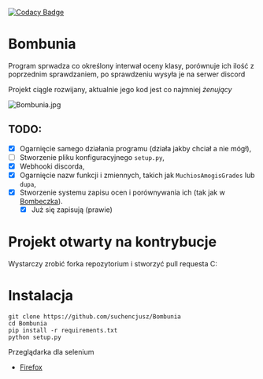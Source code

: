 [![Codacy Badge](https://app.codacy.com/project/badge/Grade/1ad4ebea0b3b43fd9f2d9efac4d27f94)](https://www.codacy.com/gh/suchencjusz/Bombunia/dashboard?utm_source=github.com&amp;utm_medium=referral&amp;utm_content=suchencjusz/Bombunia&amp;utm_campaign=Badge_Grade)
# Bombunia
Program sprwadza co określony interwał oceny klasy,
porównuje ich ilość z poprzednim sprawdzaniem, po sprawdzeniu
wysyła je na serwer discord

Projekt ciągle rozwijany, aktualnie jego kod jest co najmniej *żenujący*

![Bombunia.jpg](https://i.ibb.co/QDTjhGV/Bombunia.jpg)

## TODO:
- [x] Ogarnięcie samego działania programu (działa jakby chciał a nie mógł),
- [ ] Stworzenie pliku konfiguracyjnego ```setup.py```,
- [x] Webhooki discorda,
- [x] Ogarnięcie nazw funkcji i zmiennych, takich jak ```MuchiosAmogisGrades``` lub ```dupa```,
- [x] Stworzenie systemu zapisu ocen i porównywania ich (tak jak w [Bombeczka](https://github.com/suchencjusz/Bombeczka)).
  - [x] Już się zapisują (prawie)

# Projekt otwarty na kontrybucje

Wystarczy zrobić forka repozytorium i stworzyć pull requesta C:

# Instalacja

```
git clone https://github.com/suchencjusz/Bombunia
cd Bombunia
pip install -r requirements.txt
python setup.py
```

Przeglądarka dla selenium
- [Firefox](https://github.com/mozilla/geckodriver/releases) 
